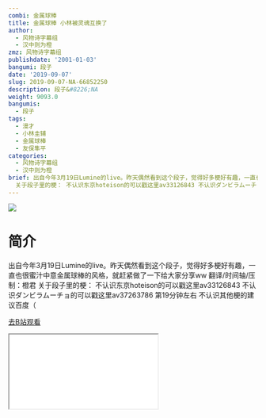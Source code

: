 ```yaml
---
combi: 金属球棒
title: 金属球棒 小林被灵魂互换了
author:
  - 风物诗字幕组
  - 汉中则为橙
zmz: 风物诗字幕组
publishdate: '2001-01-03'
bangumi: 段子
date: '2019-09-07'
slug: 2019-09-07-NA-66852250
description: 段子&#8226;NA
weight: 9093.0
bangumis:
  - 段子
tags:
  - 漫才
  - 小林圭辅
  - 金属球棒
  - 友保隼平
categories:
  - 风物诗字幕组
  - 汉中则为橙
brief: 出自今年3月19日Lumine的live。昨天偶然看到这个段子，觉得好多梗好有趣，一直也很蜜汁中意金属球棒的风格，就赶紧做了一下给大家分享ww 翻译/时间轴/压制：橙君
  关于段子里的梗： 不认识东京hoteison的可以戳这里av33126843 不认识ダンビラムーチョ的可以戳这里av37263786 第19分钟左右 不认识其他梗的建议百度（
---
```

![](https://raw.githubusercontent.com/tcgriffith/owaraisite/master/static/tmpimg/a1d30dad7732a0bb7b4cd56a27c2e8dacea64947.jpg.480.jpg)
# 简介  
出自今年3月19日Lumine的live。昨天偶然看到这个段子，觉得好多梗好有趣，一直也很蜜汁中意金属球棒的风格，就赶紧做了一下给大家分享ww
翻译/时间轴/压制：橙君
关于段子里的梗：
不认识东京hoteison的可以戳这里av33126843
不认识ダンビラムーチョ的可以戳这里av37263786 第19分钟左右
不认识其他梗的建议百度（  

[去B站观看](https://www.bilibili.com/video/av66852250/)
<div class ="resp-container"><iframe class="testiframe" src="//player.bilibili.com/player.html?aid=66852250"", scrolling="no", allowfullscreen="true" > </iframe></div> 
